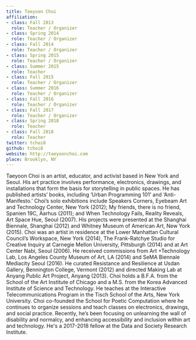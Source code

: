```yaml
---
title: Taeyoon Choi
affiliation:
- class: Fall 2013
  role: Teacher / Organizer
- class: Spring 2014
  role: Teacher / Organizer
- class: Fall 2014
  role: Teacher / Organizer
- class: Spring 2015
  role: Teacher / Organizer
- class: Summer 2015
  role: Teacher
- class: Fall 2015
  role: Teacher / Organizer
- class: Summer 2016
  role: Teacher / Organizer
- class: Fall 2016
  role: Teacher / Organizer
- class: Fall 2017
  role: Teacher / Organizer
- class: Spring 2018
  role: Teacher
- class: Fall 2018
  role: Teacher
twitter: tchoi8
github: tchoi8
website: http://taeyoonchoi.com
place: Brooklyn, NY
---
```

Taeyoon Choi is an artist, educator, and activist based in New York and Seoul. His art practice involves performance, electronics, drawings, and installations that form the basis for storytelling in public spaces. He has published artists’ books, including ‘Urban Programming 101’ and ‘Anti-Manifesto.’ Choi’s solo exhibitions include Speakers Corners, Eyebeam Art and Technology Center, New York (2012); My friends, there is no friend, Spanien 19C, Aarhus (2011); and When Technology Fails, Reality Reveals, Art Space Hue, Seoul (2007). His projects were presented at the Shanghai Biennale, Shanghai (2012) and Whitney Museum of American Art, New York (2015). Choi was an artist in residence at the Lower Manhattan Cultural Council’s Workspace, New York (2014), The Frank-Ratchye Studio for Creative Inquiry at Carnegie Mellon University, Pittsburgh (2014) and at Art Center Nabi, Seoul (2006). He received commissions from Art +Technology Lab, Los Angeles County Museum of Art, LA (2014) and SeMA Biennale Mediacity Seoul (2016). He curated Resistance and Resilience at Usdan Gallery, Bennington College, Vermont (2012) and directed Making Lab at Anyang Public Art Project, Anyang (2013). Choi holds a B.F.A. from the School of the Art Institute of Chicago and a M.S. from the Korea Advanced Institute of Science and Technology. He teaches at the Interactive Telecommunications Program in the Tisch School of the Arts, New York University. Choi co-founded the School for Poetic Computation where he continues to organize sessions and teach classes on electronics, drawings, and social practice. Recently, he’s been focusing on unlearning the wall of disability and normalcy, and enhancing accessibility and inclusion within art and technology. He's a 2017-2018 fellow at the Data and Society Research Institute.
